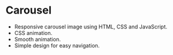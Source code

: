 # Carousel

* Responsive carousel image using HTML, CSS and JavaScript.
* CSS animation.
* Smooth animation.
* Simple design for easy navigation.


     